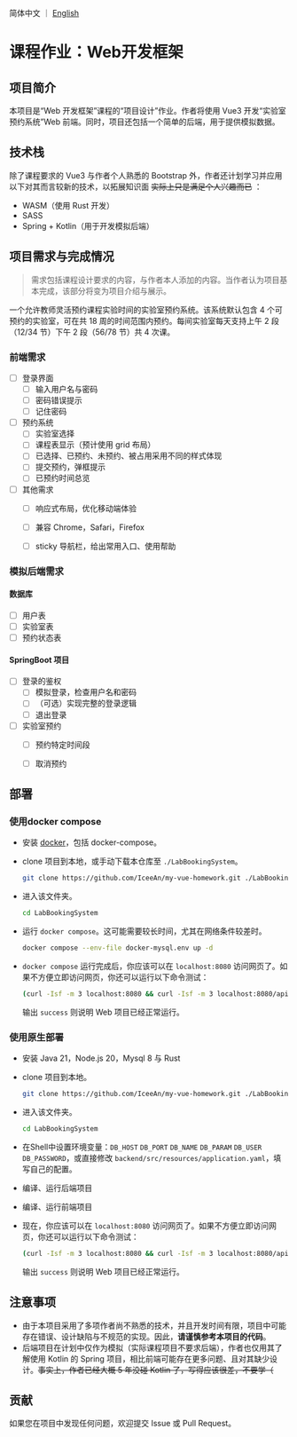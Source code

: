 简体中文 ｜ [English](README.en.md)

# 课程作业：Web开发框架



## 项目简介

本项目是“Web 开发框架”课程的“项目设计”作业。作者将使用 Vue3 开发“实验室预约系统”Web 前端。同时，项目还包括一个简单的后端，用于提供模拟数据。



## 技术栈

除了课程要求的 Vue3 与作者个人熟悉的 Bootstrap 外，作者还计划学习并应用以下对其而言较新的技术，以拓展知识面 ~~实际上只是满足个人兴趣而已~~ ：

- WASM（使用 Rust 开发）
- SASS
- Spring + Kotlin（用于开发模拟后端）



## 项目需求与完成情况

> 需求包括课程设计要求的内容，与作者本人添加的内容。当作者认为项目基本完成，该部分将变为项目介绍与展示。

一个允许教师灵活预约课程实验时间的实验室预约系统。该系统默认包含 4 个可预约的实验室，可在共 18 周的时间范围内预约。每间实验室每天支持上午 2 段（12/34 节）下午 2 段（56/78 节）共 4 次课。

### 前端需求

- [ ] 登录界面
  - [ ] 输入用户名与密码
  - [ ] 密码错误提示
  - [ ] 记住密码
- [ ] 预约系统
  - [ ] 实验室选择
  - [ ] 课程表显示（预计使用 grid 布局）
  - [ ] 已选择、已预约、未预约、被占用采用不同的样式体现
  - [ ] 提交预约，弹框提示
  - [ ] 已预约时间总览

- [ ] 其他需求
  - [ ] 响应式布局，优化移动端体验
  - [ ] 兼容 Chrome，Safari，Firefox
  - [ ] sticky 导航栏，给出常用入口、使用帮助


### 模拟后端需求

#### 数据库

- [ ] 用户表
- [ ] 实验室表
- [ ] 预约状态表

#### SpringBoot 项目

- [ ] 登录的鉴权
  - [ ] 模拟登录，检查用户名和密码
  - [ ] （可选）实现完整的登录逻辑
  - [ ] 退出登录
- [ ] 实验室预约
  - [ ] 预约特定时间段
  - [ ] 取消预约



## 部署

### 使用docker compose

- 安装 [docker](https://www.docker.com)，包括 docker-compose。

- clone 项目到本地，或手动下载本仓库至 `./LabBookingSystem`。

  ```bash
  git clone https://github.com/IceeAn/my-vue-homework.git ./LabBookingSystem
  ```

- 进入该文件夹。

  ```bash
  cd LabBookingSystem
  ```

- 运行 `docker compose`。这可能需要较长时间，尤其在网络条件较差时。

  ```bash
  docker compose --env-file docker-mysql.env up -d
  ```

- `docker compose` 运行完成后，你应该可以在 `localhost:8080` 访问网页了。如果不方便立即访问网页，你还可以运行以下命令测试：

  ```bash
  (curl -Isf -m 3 localhost:8080 && curl -Isf -m 3 localhost:8080/api/test-status) > /dev/null && echo "success" || echo "failed"
  ```

  输出 `success` 则说明 Web 项目已经正常运行。

### 使用原生部署

- 安装 Java 21，Node.js 20，Mysql 8 与 Rust

- clone 项目到本地。

  ```bash
  git clone https://github.com/IceeAn/my-vue-homework.git ./LabBookingSystem
  ```

- 进入该文件夹。

  ```bash
  cd LabBookingSystem
  ```

- 在Shell中设置环境变量：`DB_HOST` `DB_PORT` `DB_NAME` `DB_PARAM` `DB_USER` `DB_PASSWORD`，或直接修改 `backend/src/resources/application.yaml`，填写自己的配置。

- 编译、运行后端项目

- 编译、运行前端项目

- 现在，你应该可以在 `localhost:8080` 访问网页了。如果不方便立即访问网页，你还可以运行以下命令测试：

  ```bash
  (curl -Isf -m 3 localhost:8080 && curl -Isf -m 3 localhost:8080/api/test-status) > /dev/null && echo "success" || echo "failed"
  ```

  输出 `success` 则说明 Web 项目已经正常运行。


## 注意事项

- 由于本项目采用了多项作者尚不熟悉的技术，并且开发时间有限，项目中可能存在错误、设计缺陷与不规范的实现。因此，**请谨慎参考本项目的代码**。
- 后端项目在计划中仅作为模拟（实际课程项目不要求后端），作者也仅用其了解使用 Kotlin 的 Spring 项目，相比前端可能存在更多问题、且对其缺少设计。~~事实上，作者已经大概 5 年没碰 Kotlin 了，写得应该很差，不要学（~~



## 贡献

如果您在项目中发现任何问题，欢迎提交 Issue 或 Pull Request。
